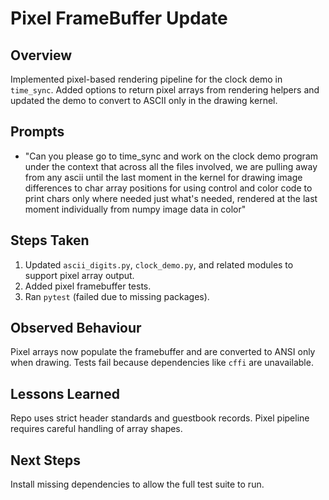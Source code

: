 # Pixel FrameBuffer Update

## Overview
Implemented pixel-based rendering pipeline for the clock demo in `time_sync`. Added options to return pixel arrays from rendering helpers and updated the demo to convert to ASCII only in the drawing kernel.

## Prompts
- "Can you please go to time_sync and work on the clock demo program under the context that across all the files involved, we are pulling away from any ascii until the last moment in the kernel for drawing image differences to char array positions for using control and color code to print chars only where needed just what's needed, rendered at the last moment individually from numpy image data in color"

## Steps Taken
1. Updated `ascii_digits.py`, `clock_demo.py`, and related modules to support pixel array output.
2. Added pixel framebuffer tests.
3. Ran `pytest` (failed due to missing packages).

## Observed Behaviour
Pixel arrays now populate the framebuffer and are converted to ANSI only when drawing. Tests fail because dependencies like `cffi` are unavailable.

## Lessons Learned
Repo uses strict header standards and guestbook records. Pixel pipeline requires careful handling of array shapes.

## Next Steps
Install missing dependencies to allow the full test suite to run.
